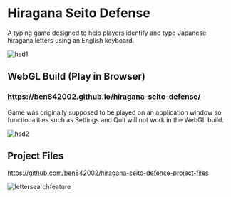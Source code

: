 # Hiragana Seito Defense
A typing game designed to help players identify and type Japanese hiragana letters using an English keyboard.  

![hsd1](https://user-images.githubusercontent.com/78128664/187120015-50bbfef7-8f15-4cea-9186-6307804d9e5c.png)

## WebGL Build (Play in Browser)
### https://ben842002.github.io/hiragana-seito-defense/  
Game was originally supposed to be played on an application window so functionalities such as Settings and Quit will not work in the WebGL build.  

![hsd2](https://user-images.githubusercontent.com/78128664/187120018-15f0097d-7aea-4b5b-a80d-fe6986d7c249.png)

## Project Files
https://github.com/ben842002/hiragana-seito-defense-project-files

![lettersearchfeature](https://user-images.githubusercontent.com/78128664/209599499-44e76f76-7f20-452a-aa22-3e3d83e0bc25.png)
